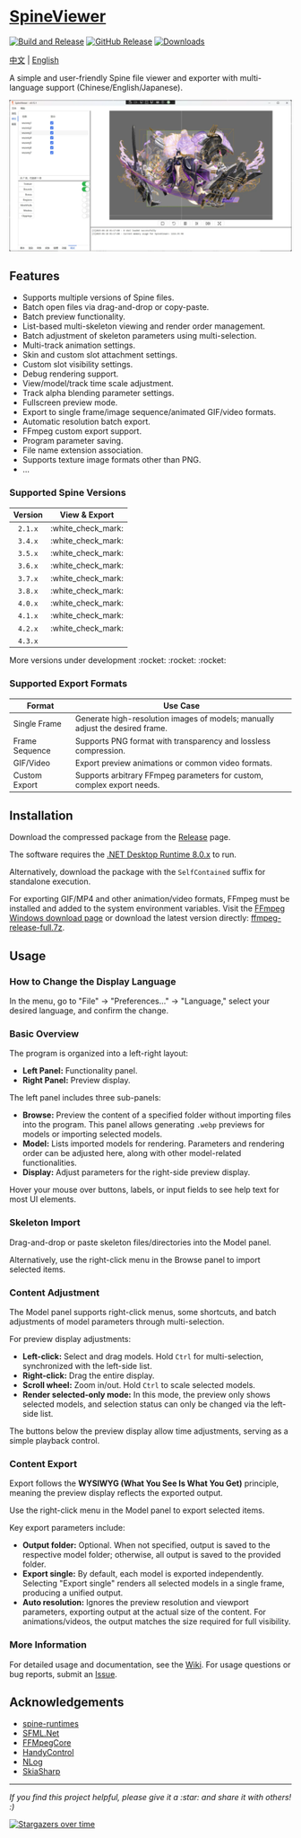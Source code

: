 # [SpineViewer](https://github.com/ww-rm/SpineViewer)

[![Build and Release](https://github.com/ww-rm/SpineViewer/actions/workflows/dotnet-desktop.yml/badge.svg)](https://github.com/ww-rm/SpineViewer/actions/workflows/dotnet-desktop.yml)
[![GitHub Release](https://img.shields.io/github/v/release/ww-rm/SpineViewer?logo=github\&logoColor=959da5\&label=Release\&labelColor=3f4850)](https://github.com/ww-rm/SpineViewer/releases)
[![Downloads](https://img.shields.io/github/downloads/ww-rm/SpineViewer/total?logo=github\&logoColor=959da5\&label=Downloads\&labelColor=3f4850)](https://github.com/ww-rm/SpineViewer/releases)

[中文](README.md) | [English](README.en.md)

A simple and user-friendly Spine file viewer and exporter with multi-language support (Chinese/English/Japanese).

![previewer](img/preview.webp)

## Features

* Supports multiple versions of Spine files.
* Batch open files via drag-and-drop or copy-paste.
* Batch preview functionality.
* List-based multi-skeleton viewing and render order management.
* Batch adjustment of skeleton parameters using multi-selection.
* Multi-track animation settings.
* Skin and custom slot attachment settings.
* Custom slot visibility settings.
* Debug rendering support.
* View/model/track time scale adjustment.
* Track alpha blending parameter settings.
* Fullscreen preview mode.
* Export to single frame/image sequence/animated GIF/video formats.
* Automatic resolution batch export.
* FFmpeg custom export support.
* Program parameter saving.
* File name extension association.
* Supports texture image formats other than PNG.
* ...

### Supported Spine Versions

| Version |     View & Export    |
| :-----: | :------------------: |
| `2.1.x` | :white\_check\_mark: |
| `3.4.x` | :white\_check\_mark: |
| `3.5.x` | :white\_check\_mark: |
| `3.6.x` | :white\_check\_mark: |
| `3.7.x` | :white\_check\_mark: |
| `3.8.x` | :white\_check\_mark: |
| `4.0.x` | :white\_check\_mark: |
| `4.1.x` | :white\_check\_mark: |
| `4.2.x` | :white\_check\_mark: |
| `4.3.x` |                      |

More versions under development \:rocket: \:rocket: \:rocket:

### Supported Export Formats

| Format         | Use Case                                                                      |
| -------------- | ----------------------------------------------------------------------------- |
| Single Frame   | Generate high-resolution images of models; manually adjust the desired frame. |
| Frame Sequence | Supports PNG format with transparency and lossless compression.               |
| GIF/Video      | Export preview animations or common video formats.                            |
| Custom Export  | Supports arbitrary FFmpeg parameters for custom, complex export needs.        |

## Installation

Download the compressed package from the [Release](https://github.com/ww-rm/SpineViewer/releases) page.

The software requires the [.NET Desktop Runtime 8.0.x](https://dotnet.microsoft.com/download/dotnet/8.0) to run.

Alternatively, download the package with the `SelfContained` suffix for standalone execution.

For exporting GIF/MP4 and other animation/video formats, FFmpeg must be installed and added to the system environment variables. Visit the [FFmpeg Windows download page](https://ffmpeg.org/download.html#build-windows) or download the latest version directly: [ffmpeg-release-full.7z](https://www.gyan.dev/ffmpeg/builds/ffmpeg-release-full.7z).

## Usage

### How to Change the Display Language

In the menu, go to "File" -> "Preferences..." -> "Language," select your desired language, and confirm the change.

### Basic Overview

The program is organized into a left-right layout:

* **Left Panel:** Functionality panel.
* **Right Panel:** Preview display.

The left panel includes three sub-panels:

* **Browse:** Preview the content of a specified folder without importing files into the program. This panel allows generating `.webp` previews for models or importing selected models.
* **Model:** Lists imported models for rendering. Parameters and rendering order can be adjusted here, along with other model-related functionalities.
* **Display:** Adjust parameters for the right-side preview display.

Hover your mouse over buttons, labels, or input fields to see help text for most UI elements.

### Skeleton Import

Drag-and-drop or paste skeleton files/directories into the Model panel.

Alternatively, use the right-click menu in the Browse panel to import selected items.

### Content Adjustment

The Model panel supports right-click menus, some shortcuts, and batch adjustments of model parameters through multi-selection.

For preview display adjustments:

* **Left-click:** Select and drag models. Hold `Ctrl` for multi-selection, synchronized with the left-side list.
* **Right-click:** Drag the entire display.
* **Scroll wheel:** Zoom in/out. Hold `Ctrl` to scale selected models.
* **Render selected-only mode:** In this mode, the preview only shows selected models, and selection status can only be changed via the left-side list.

The buttons below the preview display allow time adjustments, serving as a simple playback control.

### Content Export

Export follows the **WYSIWYG (What You See Is What You Get)** principle, meaning the preview display reflects the exported output.

Use the right-click menu in the Model panel to export selected items.

Key export parameters include:

* **Output folder:** Optional. When not specified, output is saved to the respective model folder; otherwise, all output is saved to the provided folder.
* **Export single:** By default, each model is exported independently. Selecting "Export single" renders all selected models in a single frame, producing a unified output.
* **Auto resolution:** Ignores the preview resolution and viewport parameters, exporting output at the actual size of the content. For animations/videos, the output matches the size required for full visibility.

### More Information

For detailed usage and documentation, see the [Wiki](https://github.com/ww-rm/SpineViewer/wiki). For usage questions or bug reports, submit an [Issue](https://github.com/ww-rm/SpineViewer/issues).

## Acknowledgements

* [spine-runtimes](https://github.com/EsotericSoftware/spine-runtimes)
* [SFML.Net](https://github.com/SFML/SFML.Net)
* [FFMpegCore](https://github.com/rosenbjerg/FFMpegCore)
* [HandyControl](https://github.com/HandyOrg/HandyControl)
* [NLog](https://github.com/NLog/NLog)
* [SkiaSharp](https://github.com/mono/SkiaSharp)

---

*If you find this project helpful, please give it a \:star: and share it with others! :)*

[![Stargazers over time](https://starchart.cc/ww-rm/SpineViewer.svg?variant=adaptive)](https://starchart.cc/ww-rm/SpineViewer)
